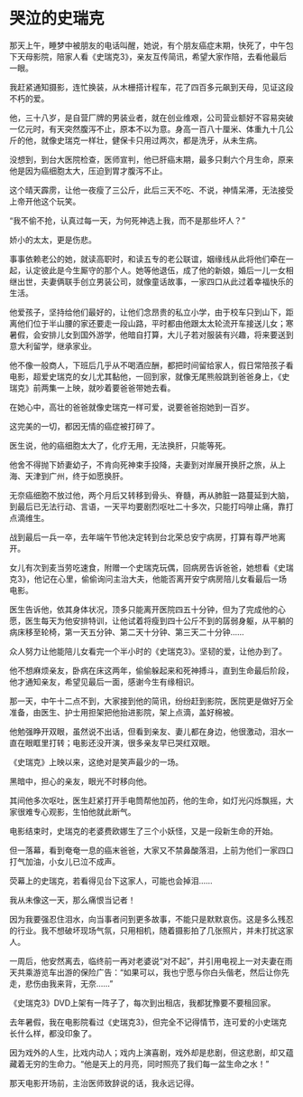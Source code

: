 # 哭泣的史瑞克

那天上午，睡梦中被朋友的电话叫醒，她说，有个朋友癌症末期，快死了，中午包下天母影院，陪家人看《史瑞克3》，亲友互传简讯，希望大家作陪，去看他最后一眼。 

我赶紧通知摄影，连忙换装，从木栅搭计程车，花了四百多元飙到天母，见证这段不朽的爱。 

他，三十八岁，是自营厂牌的男装业者，就在创业维艰，公司营业额好不容易突破一亿元时，有天突然腹泻不止，原本不以为意。身高一百八十厘米、体重九十几公斤的他，就像史瑞克一样壮，健保卡只用过两次，都是洗牙，从未生病。 

没想到，到台大医院检查，医师宣判，他已肝癌末期，最多只剩六个月生命，原来他是因为癌细胞太大，压迫到胃才腹泻不止。 

这个晴天霹雳，让他一夜瘦了三公斤，此后三天不吃、不说，神情呆滞，无法接受上帝开他这个玩笑。 

“我不偷不抢，认真过每一天，为何死神选上我，而不是那些坏人？” 

娇小的太太，更是伤悲。 

事事依赖老公的她，就读高职时，和读五专的老公联谊，姻缘线从此将他们牵在一起，认定彼此是今生厮守的那个人。她等他退伍，成了他的新娘，婚后一儿一女相继出世，夫妻俩联手创立男装公司，就像童话故事，一家四口从此过着幸福快乐的生活。 

他爱孩子，坚持给他们最好的，让他们念昂贵的私立小学，由于校车只到山下，距离他们位于半山腰的家还要走一段山路，平时都由他跟太太轮流开车接送儿女；寒暑假，会安排儿女到国外游学，他暗自打算，大儿子若对服装有兴趣，将来要送到意大利留学，继承家业。 

他不像一般商人，下班后几乎从不喝酒应酬，都把时间留给家人，假日常陪孩子看电影，超爱史瑞克的女儿尤其黏他，一回到家，就像无尾熊般跳到爸爸身上，《史瑞克》前两集一上映，就吵着要爸爸带她去看。 

在她心中，高壮的爸爸就像史瑞克一样可爱，说要爸爸抱她到一百岁。 

这完美的一切，都因无情的癌症被打碎了。 

医生说，他的癌细胞太大了，化疗无用，无法换肝，只能等死。 

他舍不得抛下娇妻幼子，不肯向死神束手投降，夫妻到对岸展开换肝之旅，从上海、天津到广州，终于如愿换肝。 

无奈癌细胞不放过他，两个月后又转移到骨头、脊髓，再从肺脏一路蔓延到大脑，到最后已无法行动、言语，一天平均要剧烈呕吐二十多次，只能打吗啡止痛，靠打点滴维生。 

战到最后一兵一卒，去年端午节他决定转到台北荣总安宁病房，打算有尊严地离开。 

女儿有次到麦当劳吃速食，附赠一个史瑞克玩偶，回病房告诉爸爸，她想看《史瑞克3》，他记在心里，偷偷询问主治大夫，他能否离开安宁病房陪儿女看最后一场电影。 

医生告诉他，依其身体状况，顶多只能离开医院四五十分钟，但为了完成他的心愿，医生每天为他安排特训，让他试着将瘦到四十公斤不到的孱弱身躯，从平躺的病床移至轮椅，第一天五分钟、第二天十分钟、第三天二十分钟…… 

众人努力让他能陪儿女看完一个半小时的《史瑞克3》。坚韧的爱，让他办到了。 

他不想麻烦亲友，卧病在床这两年，偷偷躲起来和死神搏斗，直到生命最后阶段，他才通知亲友，希望见最后一面，感谢今生有缘相识。 

那一天，中午十二点不到，大家接到他的简讯，纷纷赶到影院，医院更是做好万全准备，由医生、护士用担架把他抬进影院，架上点滴，盖好棉被。 

他勉强睁开双眼，虽然说不出话，但看到亲友、妻儿都在身边，他很激动，泪水一直在眼眶里打转；电影还没开演，很多亲友早已哭红双眼。 

《史瑞克》上映以来，这绝对是笑声最少的一场。 

黑暗中，担心的亲友，眼光不时移向他。 

其间他多次呕吐，医生赶紧打开手电筒帮他加药，他的生命，如灯光闪烁飘摇，大家很难专心观影，生怕他就此断气。 

电影结束时，史瑞克的老婆费欧娜生了三个小妖怪，又是一段新生命的开始。 

但一落幕，看到奄奄一息的癌末爸爸，大家又不禁鼻酸落泪，上前为他们一家四口打气加油，小女儿已泣不成声。 

荧幕上的史瑞克，若看得见台下这家人，可能也会掉泪…… 

我从未像这一天，那么痛恨当记者！ 

因为我要强忍住泪水，向当事者问到更多故事，不能只是默默哀伤。这是多么残忍的行业。我不想破坏现场气氛，只用相机，随着摄影拍了几张照片，并未打扰这家人。 

一周后，他安然离去，临终前一再对老婆说“对不起”，并引用电视上一对夫妻在雨天共乘游览车出游的保险广告：“如果可以，我也宁愿与你白头偕老，然后让你先走，悲伤由我来背，无奈……” 

《史瑞克3》DVD上架有一阵子了，每次到出租店，我都犹豫要不要租回家。 

去年暑假，我在电影院看过《史瑞克3》，但完全不记得情节，连可爱的小史瑞克长什么样，都没印象了。 

因为戏外的人生，比戏内动人；戏内上演喜剧，戏外却是悲剧，但这悲剧，却又蕴藏着无穷的生命力。“他是天上的月亮，同时照亮了我们每一盆生命之水！” 

那天电影开场前，主治医师致辞说的话，我永远记得。